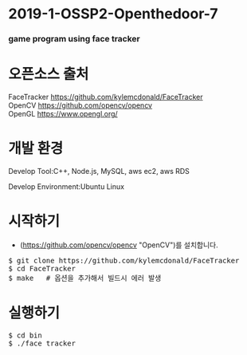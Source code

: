 # 2019-1-OSSP2-Openthedoor-7
### game program using face tracker

# 오픈소스 출처
FaceTracker
https://github.com/kylemcdonald/FaceTracker  
OpenCV
https://github.com/opencv/opencv  
OpenGL
https://www.opengl.org/


# 개발 환경
Develop Tool:C++, Node.js, MySQL, aws ec2, aws RDS

Develop Environment:Ubuntu Linux  


# 시작하기
* (https://github.com/opencv/opencv "OpenCV")를 설치합니다.  
<pre>
$ git clone https://github.com/kylemcdonald/FaceTracker  
$ cd FaceTracker
$ make   # 옵션을 추가해서 빌드시 에러 발생 
</pre>

# 실행하기
<pre>
$ cd bin
$ ./face_tracker
</pre>
